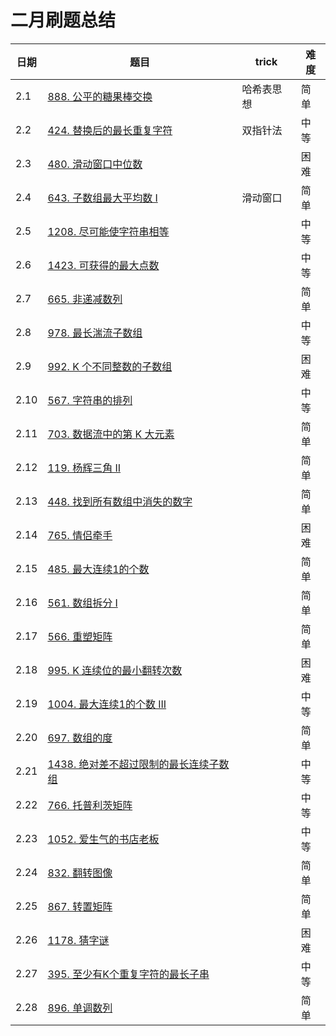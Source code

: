 # 二月刷题总结

| 日期 | 题目                                                         | trick      | 难度 |
| ---- | ------------------------------------------------------------ | ---------- | ---- |
| 2.1  | [888. 公平的糖果棒交换](2021-2-1_888-公平的糖果交换.md)      | 哈希表思想 | 简单 |
| 2.2  | [424. 替换后的最长重复字符](2021-2-2_424-替换后的最长重复字符.md) | 双指针法   | 中等 |
| 2.3  | [480. 滑动窗口中位数](2021-2-3_480-滑动窗口中位数.md)        |            | 困难 |
| 2.4  | [643. 子数组最大平均数 I](2021-2-4_643-子数组最大平均数I.md) | 滑动窗口   | 简单 |
| 2.5  | [1208. 尽可能使字符串相等](2021-2-5_1208-尽可能使字符串相等.md) |            | 中等 |
| 2.6  | [1423. 可获得的最大点数](2021-2-6_1423.-可获得的最大点数.md) |            | 中等 |
| 2.7  | [665. 非递减数列](2021-2-7_665-非递减数列.md)                |            | 简单 |
| 2.8  | [978. 最长湍流子数组](2021-2-8_978-最长湍流子数组.md)        |            | 中等 |
| 2.9  | [992. K 个不同整数的子数组](2021-2-9_992-K个不同整数的子数组.md) |            | 困难 |
| 2.10 | [567. 字符串的排列](https://leetcode-cn.com/problems/permutation-in-string/) |            | 中等 |
| 2.11 | [703. 数据流中的第 K 大元素](https://leetcode-cn.com/problems/kth-largest-element-in-a-stream/) |            | 简单 |
| 2.12 | [119. 杨辉三角 II](https://leetcode-cn.com/problems/pascals-triangle-ii/) |            | 简单 |
| 2.13 | [448. 找到所有数组中消失的数字](https://leetcode-cn.com/problems/find-all-numbers-disappeared-in-an-array/) |            | 简单 |
| 2.14 | [765. 情侣牵手](https://leetcode-cn.com/problems/couples-holding-hands/) |            | 困难 |
| 2.15 | [485. 最大连续1的个数](https://leetcode-cn.com/problems/max-consecutive-ones/) |            | 简单 |
| 2.16 | [561. 数组拆分 I](https://leetcode-cn.com/problems/array-partition-i/) |            | 简单 |
| 2.17 | [566. 重塑矩阵](https://leetcode-cn.com/problems/reshape-the-matrix/) |            | 简单 |
| 2.18 | [995. K 连续位的最小翻转次数](https://leetcode-cn.com/problems/minimum-number-of-k-consecutive-bit-flips/) |            | 困难 |
| 2.19 | [1004. 最大连续1的个数 III](https://leetcode-cn.com/problems/max-consecutive-ones-iii/) |            | 中等 |
| 2.20 | [697. 数组的度](https://leetcode-cn.com/problems/degree-of-an-array/) |            | 简单 |
| 2.21 | [1438. 绝对差不超过限制的最长连续子数组](https://leetcode-cn.com/problems/longest-continuous-subarray-with-absolute-diff-less-than-or-equal-to-limit/) |            | 中等 |
| 2.22 | [766. 托普利茨矩阵](https://leetcode-cn.com/problems/toeplitz-matrix/) |            | 中等 |
| 2.23 | [1052. 爱生气的书店老板](https://leetcode-cn.com/problems/grumpy-bookstore-owner/) |            | 中等 |
| 2.24 | [832. 翻转图像](https://leetcode-cn.com/problems/flipping-an-image/) |            | 简单 |
| 2.25 | [867. 转置矩阵](https://leetcode-cn.com/problems/transpose-matrix/) |            | 简单 |
| 2.26 | [1178. 猜字谜](https://leetcode-cn.com/problems/number-of-valid-words-for-each-puzzle/) |            | 困难 |
| 2.27 | [395. 至少有K个重复字符的最长子串](https://leetcode-cn.com/problems/longest-substring-with-at-least-k-repeating-characters/) |            | 中等 |
| 2.28 | [896. 单调数列](https://leetcode-cn.com/problems/monotonic-array/) |            | 简单 |

 
